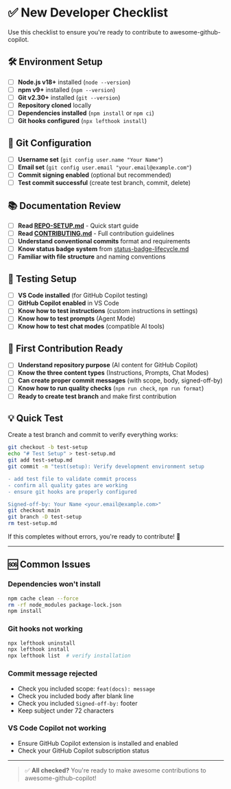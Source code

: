 # ✅ New Developer Checklist

Use this checklist to ensure you're ready to contribute to awesome-github-copilot.

## 🛠️ Environment Setup

- [ ] **Node.js v18+** installed (`node --version`)
- [ ] **npm v9+** installed (`npm --version`)
- [ ] **Git v2.30+** installed (`git --version`)
- [ ] **Repository cloned** locally
- [ ] **Dependencies installed** (`npm install` or `npm ci`)
- [ ] **Git hooks configured** (`npx lefthook install`)

## 🔧 Git Configuration

- [ ] **Username set** (`git config user.name "Your Name"`)
- [ ] **Email set** (`git config user.email "your.email@example.com"`)
- [ ] **Commit signing enabled** (optional but recommended)
- [ ] **Test commit successful** (create test branch, commit, delete)

## 📚 Documentation Review

- [ ] **Read [REPO-SETUP.md](./REPO-SETUP.md)** - Quick start guide
- [ ] **Read [CONTRIBUTING.md](./CONTRIBUTING.md)** - Full contribution guidelines
- [ ] **Understand conventional commits** format and requirements
- [ ] **Know status badge system** from [status-badge-lifecycle.md](./docs/status-badge-lifecycle.md)
- [ ] **Familiar with file structure** and naming conventions

## 🧪 Testing Setup

- [ ] **VS Code installed** (for GitHub Copilot testing)
- [ ] **GitHub Copilot enabled** in VS Code
- [ ] **Know how to test instructions** (custom instructions in settings)
- [ ] **Know how to test prompts** (Agent Mode)
- [ ] **Know how to test chat modes** (compatible AI tools)

## 🎯 First Contribution Ready

- [ ] **Understand repository purpose** (AI content for GitHub Copilot)
- [ ] **Know the three content types** (Instructions, Prompts, Chat Modes)
- [ ] **Can create proper commit messages** (with scope, body, signed-off-by)
- [ ] **Know how to run quality checks** (`npm run check`, `npm run format`)
- [ ] **Ready to create test branch** and make first contribution

## 💡 Quick Test

Create a test branch and commit to verify everything works:

```bash
git checkout -b test-setup
echo "# Test Setup" > test-setup.md
git add test-setup.md
git commit -m "test(setup): Verify development environment setup

- add test file to validate commit process
- confirm all quality gates are working
- ensure git hooks are properly configured

Signed-off-by: Your Name <your.email@example.com>"
git checkout main
git branch -D test-setup
rm test-setup.md
```

If this completes without errors, you're ready to contribute! 🎉

---

## 🆘 Common Issues

### Dependencies won't install

```bash
npm cache clean --force
rm -rf node_modules package-lock.json
npm install
```

### Git hooks not working

```bash
npx lefthook uninstall
npx lefthook install
npx lefthook list  # verify installation
```

### Commit message rejected

- Check you included scope: `feat(docs): message`
- Check you included body after blank line
- Check you included `Signed-off-by:` footer
- Keep subject under 72 characters

### VS Code Copilot not working

- Ensure GitHub Copilot extension is installed and enabled
- Check your GitHub Copilot subscription status

---

> ✅ **All checked?** You're ready to make awesome contributions to awesome-github-copilot!
